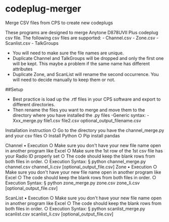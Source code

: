 # codeplug-merger
Merge CSV files from CPS to create new codeplugs

These programs are designed to merge Anytone D878UVII Plus codeplug csv file.  The following csv files are supported:
        - Channel.csv
        - Zone.csv
        - Scanlist.csv
         - TalkGroups
- You will need to make sure the file names are unique.
- Duplicate Channel and TalkGroups will be dropped and only the first one will be kept.  This maybe a problem if the same name has different attributes
- Duplicate Zone, and ScanList will rename the second occurrence.    You will need to decide manually to keep them or not.
        
##Setup
- Best practice is load up the .rtf files in your CPS software  and export to different directories.  
- Then rename the files you want to merge and move them to the directory where you have installed the .py files
          -Generic syntax:
                        - Xxx_merge.py file1.csv file2.csv optional_output_filename.csv

Installation instruction
        ○ Go to the directory you have the channel_merge.py and your csv files
        ○ Install Python
        ○ Pip install pandas

    
Channel
    • Execution
        ○ Make sure you don't have your new file name open in another program like Excel
        ○ Make sure the 1st row of the 1st csv file has your Radio ID properly set
        ○ The code should keep the blank rows from both files in order.
        ○ Execution Syntax:
            § python channel_merge.py channel.csv channel_li.csv [optional_output_file.csv]
Zone
    • Execution
        ○ Make sure you don't have your new file name open in another program like Excel
        ○ The code should keep the blank rows from both files in order.
        ○ Execution Syntax:
            § python zone_merge.py zone.csv zone_li.csv [optional_output_file.csv]

ScanList
• Execution
    ○ Make sure you don't have your new file name open in another program like Excel
    ○ The code should keep the blank rows from both files in order.
    ○ Execution Syntax:
        § python scanlist_merge.py scanlist.csv scanlist_li.csv [optional_output_file.csv]
